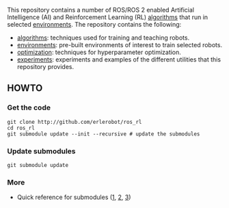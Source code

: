 This repository contains a number of ROS/ROS 2 enabled Artificial Intelligence (AI)
and Reinforcement Learning (RL) [algorithms](algorithms/) that run in selected [environments](environments/). The repository contains the following:
- [algorithms](algorithms/): techniques used for training and teaching robots.
- [environments](environments/): pre-built environments of interest to train selected robots.
- [optimization](optimization/): techniques for hyperparameter optimization.
- [experiments](experiments/): experiments and examples of the different utilities that this repository provides.


## HOWTO
### Get the code
```
git clone http://github.com/erlerobot/ros_rl
cd ros_rl
git submodule update --init --recursive # update the submodules
```

### Update submodules
```
git submodule update
```

### More
- Quick reference for submodules ([1](http://www.vogella.com/tutorials/GitSubmodules/article.html), [2](https://chrisjean.com/git-submodules-adding-using-removing-and-updating/), [3](https://git-scm.com/book/en/v2/Git-Tools-Submodules))

